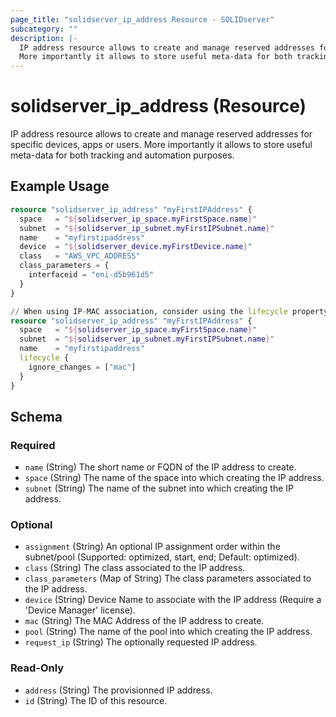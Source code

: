 ```yaml
---
page_title: "solidserver_ip_address Resource - SOLIDserver"
subcategory: ""
description: |-
  IP address resource allows to create and manage reserved addresses for specific devices, apps or users.
  More importantly it allows to store useful meta-data for both tracking and automation purposes.
---
```


# solidserver_ip_address (Resource)

IP address resource allows to create and manage reserved addresses for specific devices, apps or users.
More importantly it allows to store useful meta-data for both tracking and automation purposes.

## Example Usage

```terraform
resource "solidserver_ip_address" "myFirstIPAddress" {
  space   = "${solidserver_ip_space.myFirstSpace.name}"
  subnet  = "${solidserver_ip_subnet.myFirstIPSubnet.name}"
  name    = "myfirstipaddress"
  device  = "${solidserver_device.myFirstDevice.name}"
  class   = "AWS_VPC_ADDRESS"
  class_parameters = {
    interfaceid = "eni-d5b961d5"
  }
}

// When using IP-MAC association, consider using the lifecycle property on the associated IP address for statefull management of the MAC address.
resource "solidserver_ip_address" "myFirstIPAddress" {
  space   = "${solidserver_ip_space.myFirstSpace.name}"
  subnet  = "${solidserver_ip_subnet.myFirstIPSubnet.name}"
  name    = "myfirstipaddress"
  lifecycle {
    ignore_changes = ["mac"]
  }
}
```
<!-- schema generated by tfplugindocs -->
## Schema

### Required

- `name` (String) The short name or FQDN of the IP address to create.
- `space` (String) The name of the space into which creating the IP address.
- `subnet` (String) The name of the subnet into which creating the IP address.

### Optional

- `assignment` (String) An optional IP assignment order within the subnet/pool (Supported: optimized, start, end; Default: optimized).
- `class` (String) The class associated to the IP address.
- `class_parameters` (Map of String) The class parameters associated to the IP address.
- `device` (String) Device Name to associate with the IP address (Require a 'Device Manager' license).
- `mac` (String) The MAC Address of the IP address to create.
- `pool` (String) The name of the pool into which creating the IP address.
- `request_ip` (String) The optionally requested IP address.

### Read-Only

- `address` (String) The provisionned IP address.
- `id` (String) The ID of this resource.

